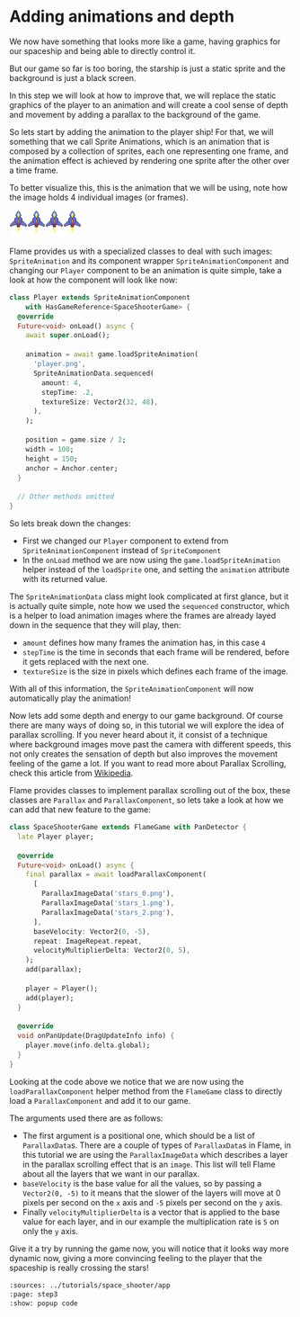 # Adding animations and depth

We now have something that looks more like a game, having graphics for our spaceship and being
able to directly control it.

But our game so far is too boring, the starship is just a static sprite and the background is
just a black screen.

In this step we will look at how to improve that, we will replace the static graphics of the player
to an animation and will create a cool sense of depth and movement by adding a parallax to the
background of the game.

So lets start by adding the animation to the player ship! For that, we will something that we
call Sprite Animations, which is an animation that is composed by a collection of sprites, each
one representing one frame, and the animation effect is achieved by rendering one sprite after
the other over a time frame.

To better visualize this, this is the animation that we will be using, note how the image holds 4
individual images (or frames).

![](app/assets/images/player.png)

Flame provides us with a specialized classes to deal with such images: `SpriteAnimation` and its component
wrapper `SpriteAnimationComponent` and changing our `Player` component to be an animation is quite
simple, take a look at how the component will look like now:

```dart
class Player extends SpriteAnimationComponent
    with HasGameReference<SpaceShooterGame> {
  @override
  Future<void> onLoad() async {
    await super.onLoad();

    animation = await game.loadSpriteAnimation(
      'player.png',
      SpriteAnimationData.sequenced(
        amount: 4,
        stepTime: .2,
        textureSize: Vector2(32, 48),
      ),
    );

    position = game.size / 2;
    width = 100;
    height = 150;
    anchor = Anchor.center;
  }

  // Other methods omitted
}
```

So lets break down the changes:

- First we changed our `Player` component to extend from `SpriteAnimationComponent` instead of
`SpriteComponent`
- In the `onLoad` method we are now using the `game.loadSpriteAnimation` helper instead of the
 `loadSprite` one, and setting the `animation` attribute with its returned value.

The `SpriteAnimationData` class might look complicated at first glance, but it is actually quite
simple, note how we used the `sequenced` constructor, which is a helper to load animation images
where the frames are already layed down in the sequence that they will play, then:

- `amount` defines how many frames the animation has, in this case `4`
- `stepTime` is the time in seconds that each frame will be rendered, before it gets replaced
with the next one.
- `textureSize` is the size in pixels which defines each frame of the image.

With all of this information, the `SpriteAnimationComponent` will now automatically play the
animation!

Now lets add some depth and energy to our game background. Of course there are many ways of
doing so, in this tutorial we will explore the idea of parallax scrolling. If you never heard
about it, it consist of a technique where background images move past the camera with different
speeds, this not only creates the sensation of depth but also improves the movement feeling
of the game a lot. If you want to read more about Parallax Scrolling, check this article
from [Wikipedia](https://en.wikipedia.org/wiki/Parallax_scrolling).

Flame provides classes to implement parallax scrolling out of the box, these classes are `Parallax` and
`ParallaxComponent`, so lets take a look at how we can add that new feature to the game:

```dart
class SpaceShooterGame extends FlameGame with PanDetector {
  late Player player;

  @override
  Future<void> onLoad() async {
    final parallax = await loadParallaxComponent(
      [
        ParallaxImageData('stars_0.png'),
        ParallaxImageData('stars_1.png'),
        ParallaxImageData('stars_2.png'),
      ],
      baseVelocity: Vector2(0, -5),
      repeat: ImageRepeat.repeat,
      velocityMultiplierDelta: Vector2(0, 5),
    );
    add(parallax);

    player = Player();
    add(player);
  }

  @override
  void onPanUpdate(DragUpdateInfo info) {
    player.move(info.delta.global);
  }
}
```

Looking at the code above we notice that we are now using the `loadParallaxComponent` helper
method from the `FlameGame` class to directly load a `ParallaxComponent` and add it to our game.

The arguments used there are as follows:

- The first argument is a positional one, which should be a list of `ParallaxData`s. There are a
couple of types of `ParallaxData`s in Flame, in this tutorial we are using the `ParallaxImageData`
which describes a layer in the parallax scrolling effect that is an `image`. This list will tell
Flame about all the layers that we want in our parallax.
- `baseVelocity` is the base value for all the values, so by passing a `Vector2(0, -5)` to it
means that the slower of the layers will move at 0 pixels per second on the `x` axis and `-5`
pixels per second on the `y` axis.
- Finally `velocityMultiplierDelta` is a vector that is applied to the base value for each layer,
and in our example the multiplication rate is `5` on only the `y` axis.


Give it a try by running the game now, you will notice that it looks way more dynamic now, giving a
more convincing feeling to the player that the spaceship is really crossing the stars!

```{flutter-app}
:sources: ../tutorials/space_shooter/app
:page: step3
:show: popup code
```
